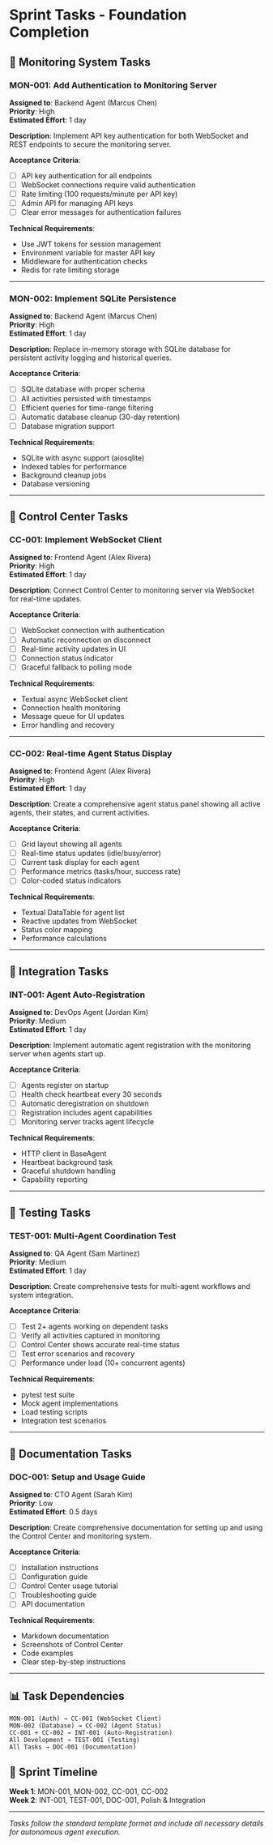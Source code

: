 # Sprint Tasks - Foundation Completion

## 🔧 Monitoring System Tasks

### MON-001: Add Authentication to Monitoring Server
**Assigned to**: Backend Agent (Marcus Chen)  
**Priority**: High  
**Estimated Effort**: 1 day  

**Description**: Implement API key authentication for both WebSocket and REST endpoints to secure the monitoring server.

**Acceptance Criteria**:
- [ ] API key authentication for all endpoints
- [ ] WebSocket connections require valid authentication
- [ ] Rate limiting (100 requests/minute per API key)
- [ ] Admin API for managing API keys
- [ ] Clear error messages for authentication failures

**Technical Requirements**:
- Use JWT tokens for session management
- Environment variable for master API key
- Middleware for authentication checks
- Redis for rate limiting storage

---

### MON-002: Implement SQLite Persistence
**Assigned to**: Backend Agent (Marcus Chen)  
**Priority**: High  
**Estimated Effort**: 1 day  

**Description**: Replace in-memory storage with SQLite database for persistent activity logging and historical queries.

**Acceptance Criteria**:
- [ ] SQLite database with proper schema
- [ ] All activities persisted with timestamps
- [ ] Efficient queries for time-range filtering
- [ ] Automatic database cleanup (30-day retention)
- [ ] Database migration support

**Technical Requirements**:
- SQLite with async support (aiosqlite)
- Indexed tables for performance
- Background cleanup jobs
- Database versioning

---

## 🎨 Control Center Tasks

### CC-001: Implement WebSocket Client
**Assigned to**: Frontend Agent (Alex Rivera)  
**Priority**: High  
**Estimated Effort**: 1 day  

**Description**: Connect Control Center to monitoring server via WebSocket for real-time updates.

**Acceptance Criteria**:
- [ ] WebSocket connection with authentication
- [ ] Automatic reconnection on disconnect
- [ ] Real-time activity updates in UI
- [ ] Connection status indicator
- [ ] Graceful fallback to polling mode

**Technical Requirements**:
- Textual async WebSocket client
- Connection health monitoring
- Message queue for UI updates
- Error handling and recovery

---

### CC-002: Real-time Agent Status Display
**Assigned to**: Frontend Agent (Alex Rivera)  
**Priority**: High  
**Estimated Effort**: 1 day  

**Description**: Create a comprehensive agent status panel showing all active agents, their states, and current activities.

**Acceptance Criteria**:
- [ ] Grid layout showing all agents
- [ ] Real-time status updates (idle/busy/error)
- [ ] Current task display for each agent
- [ ] Performance metrics (tasks/hour, success rate)
- [ ] Color-coded status indicators

**Technical Requirements**:
- Textual DataTable for agent list
- Reactive updates from WebSocket
- Status color mapping
- Performance calculations

---

## 🔗 Integration Tasks

### INT-001: Agent Auto-Registration
**Assigned to**: DevOps Agent (Jordan Kim)  
**Priority**: Medium  
**Estimated Effort**: 1 day  

**Description**: Implement automatic agent registration with the monitoring server when agents start up.

**Acceptance Criteria**:
- [ ] Agents register on startup
- [ ] Health check heartbeat every 30 seconds
- [ ] Automatic deregistration on shutdown
- [ ] Registration includes agent capabilities
- [ ] Monitoring server tracks agent lifecycle

**Technical Requirements**:
- HTTP client in BaseAgent
- Heartbeat background task
- Graceful shutdown handling
- Capability reporting

---

## 🧪 Testing Tasks

### TEST-001: Multi-Agent Coordination Test
**Assigned to**: QA Agent (Sam Martinez)  
**Priority**: Medium  
**Estimated Effort**: 1 day  

**Description**: Create comprehensive tests for multi-agent workflows and system integration.

**Acceptance Criteria**:
- [ ] Test 2+ agents working on dependent tasks
- [ ] Verify all activities captured in monitoring
- [ ] Control Center shows accurate real-time status
- [ ] Test error scenarios and recovery
- [ ] Performance under load (10+ concurrent agents)

**Technical Requirements**:
- pytest test suite
- Mock agent implementations
- Load testing scripts
- Integration test scenarios

---

## 📝 Documentation Tasks

### DOC-001: Setup and Usage Guide
**Assigned to**: CTO Agent (Sarah Kim)  
**Priority**: Low  
**Estimated Effort**: 0.5 days  

**Description**: Create comprehensive documentation for setting up and using the Control Center and monitoring system.

**Acceptance Criteria**:
- [ ] Installation instructions
- [ ] Configuration guide
- [ ] Control Center usage tutorial
- [ ] Troubleshooting guide
- [ ] API documentation

**Technical Requirements**:
- Markdown documentation
- Screenshots of Control Center
- Code examples
- Clear step-by-step instructions

---

## 📊 Task Dependencies

```
MON-001 (Auth) → CC-001 (WebSocket Client)
MON-002 (Database) → CC-002 (Agent Status)
CC-001 + CC-002 → INT-001 (Auto-Registration)
All Development → TEST-001 (Testing)
All Tasks → DOC-001 (Documentation)
```

## 🎯 Sprint Timeline

**Week 1**: MON-001, MON-002, CC-001, CC-002  
**Week 2**: INT-001, TEST-001, DOC-001, Polish & Integration

---

*Tasks follow the standard template format and include all necessary details for autonomous agent execution.*